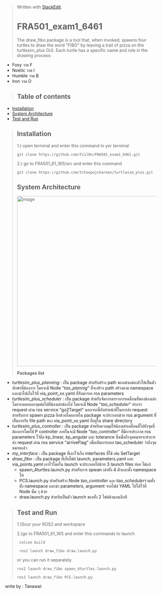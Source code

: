 


> Written with [StackEdit](https://stackedit.io/).
> # FRA501_exam1_6461
> The draw_fibo package is a tool that, when invoked, spawns four turtles to draw the word "FIBO" by leaving a trail of pizza on the turtlesim_plus GUI. Each turtle has a specific name and role in the drawing process:
 - Foxy วาด F
 - Noetic วาด I
 - Humble วาด B
 - Iron วาด O

> ## Table of contents
> 
 - [Installation](#installation)
 - [System Architecture](#system-architecture)
 - [Test and Run](#test-and-run)
> ## Installation
> 1.) open terminal and enter this command in yor terminal
> 
> `git clone https://github.com/Fzil0n/FRA501_exam1_6461.git`
>
> 2.) go to FRA501_61_WS/src and enter this command
> 
> `git clone https://github.com/tchoopojcharoen/turtlesim_plus.git`
> 
> ## System Architecture
> 
> <img width="562" alt="image" src="https://github.com/TanawatPawanta/FRA501_ROS2_mini_project/assets/83177015/a69990fb-6c47-4aff-a61e-3f51678ad5e4">
> 
> **Packages list**
 - *turtlesim_plus_planning* : เป็น package สำหรับสร้าง path ของเต่าเเต่ละตัวให้เป็นตัวอักษรที่ต้องการ โดยจะมี Node "*tao_plannig*" ที่จะสร้าง path สร้างตาม namespace เเละนำไปเก็บไว้ที่ via_point_xx.yaml ที่รับมาจาก ros parameters
 - *turtlesim_plus_scheduler* : เป็น package สำหรับจัดการตารางการเคลื่อนที่ของน้องเต่าโดยจะคอยบอกจุดต่อไปที่น้องเต่าต้องไป โดยจะมี Node "*tao_scheduler*" ทำการ request ผ่าน ros service "go2Target" นอกจากนี้ยังทำหน้าที่ในการส่ง request สำหรับการ spawn pizza อีกด้วยโดยภายใน package จะประกอบด้วย ros argument ที่เป็นการรับ file path ของ via_point_xx.yaml ที่อยู่ใน share directory
 - *turtlesim_plus_controller* : เป็น package สำหรับควบคุมให้น้องเต่าเคลื่อนที่ไปยังจุดที่ต้องการโดยใช้ P controller ภายในจะมี Node "*tao_controller*" ที่มีการประกาศ  ros parameters ไว้คือ kp_linear, kp_angular และ tolerance ซึ่งเมื่อถึงจุดหมายจะทำการส่ง request ผ่าน ros service "arriveFlag" เพื่อเป้นการบอก tao_scheduler ว่าถึงจุดหมายเเล้ว
 - *my_interface* : เป็น package ที่เอาไว้เก็บ  interfaces ที่ใช้ เช่น SetTarget
 - *draw_fibo* : เป็น package ที่เก็บไฟล์ launch, parameters.yaml เเละ via_points.yaml เอาไว้โดยใน launch จะประกอบไปด้วย 3 launch files ย่อย ได้เเก่ 
	 - spawn_4turtles.launch.py สำหรับการ spwan เต่าทั้ง 4 ตัวเเละตั้ง namespace ให้
	 - PCS.launch.py สำหรับสร้าง Node *tao_controller และ  tao_scheduler*รวมทั้งตั้ง namespace เเละนำ parameters, argument จากไฟล์ YAML  ไปใส่ไว้ที่ Node นั้น ๆ ด้วย
	 - draw.launch.py สำหรับเป็นตัว launch ของทั้ง 2 ไฟล์ด้านบนอีกที

> 
> ## Test and Run
> 1.)Sour your ROS2 and workspace
>
> 2.)go to FRA501_61_WS and enter this commands to launch
> 
> `	colcon build`
> 
> `	ros2 launch draw_fibo draw.launch.py`
>
> or you can run it separately
> 
> `ros2 launch draw_fibo spawn_4turtles.launch.py`
> 
> `ros2 launch draw_fibo PCS.launch.py`


write by : Tanawat



